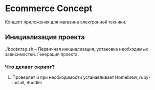 # Ecommerce Concept

Концепт приложения для магазина электронной техники.

## Инициализация проекта

./bootstrap.sh – Первичная инициализация, установка необходимых зависимостей. Генерация проекта.

### Что делает скрипт?
1. Проверяет и при необходимости устанавливает Homebrew, ruby-install, Bundler